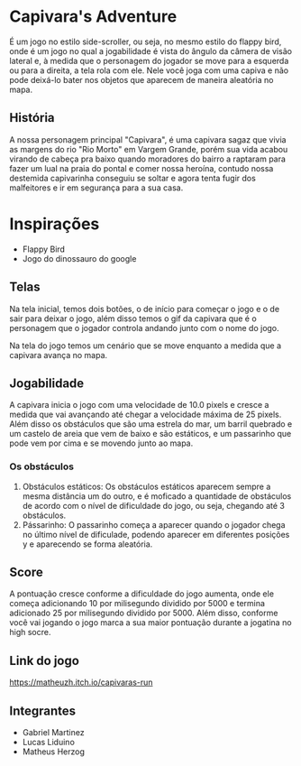 # Capivara's Adventure

É um jogo no estilo side-scroller, ou seja, no mesmo estilo do flappy bird, onde é um jogo no qual a jogabilidade é vista do ângulo da câmera de visão lateral e, à medida que o personagem do jogador se move para a esquerda ou para a direita, a tela rola com ele.
Nele você joga com uma capiva e não pode deixá-lo bater nos objetos que aparecem de maneira aleatória no mapa.

## História

A nossa personagem principal "Capivara", é uma capivara sagaz que vivia as margens do rio "Rio Morto" em Vargem Grande, porém sua vida acabou virando de cabeça pra baixo quando moradores do bairro a raptaram para fazer um lual na praia do pontal e comer nossa heroína, contudo nossa destemida capivarinha conseguiu se soltar e agora tenta fugir dos malfeitores e ir em segurança para a sua casa.

# Inspirações

* Flappy Bird
* Jogo do dinossauro do google

## Telas

Na tela inicial, temos dois botões, o de início para começar o jogo e o de sair para deixar o jogo, além disso temos o gif da capivara que é o personagem que o jogador controla andando junto com o nome do jogo.

Na tela do jogo temos um cenário que se move enquanto a medida que a capivara avança no mapa.

## Jogabilidade

A capivara inicia o jogo com uma velocidade de 10.0 pixels e cresce a medida que vai avançando até chegar a velocidade máxima de 25 pixels. Além disso os obstáculos que são uma estrela do mar, um barril quebrado e um castelo de areia que vem de baixo e são estáticos, e um passarinho que pode vem por cima e se movendo junto ao mapa.

### Os obstáculos

1. Obstáculos estáticos:
   Os obstáculos estáticos aparecem sempre a mesma distância um do outro, e é moficado a quantidade de obstáculos de acordo com o nível de dificuldade do jogo, ou seja, chegando até 3 obstáculos.
2. Pássarinho:
   O passarinho começa a aparecer quando o jogador chega no último nível de dificulade, podendo aparecer em diferentes posições y e aparecendo se forma aleatória.
   
## Score

A pontuação cresce conforme a dificuldade do jogo aumenta, onde ele começa adicionando 10 por milisegundo dividido por 5000 e termina adicionado 25 por milisegundo dividido por 5000. Além disso, conforme você vai jogando o jogo marca a sua maior pontuação durante a jogatina no high socre.

## Link do jogo

https://matheuzh.itch.io/capivaras-run

## Integrantes

* Gabriel Martinez
* Lucas Liduino
* Matheus Herzog
